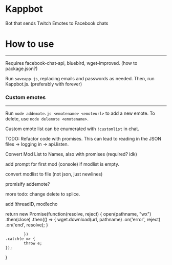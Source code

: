 # Kappbot
Bot that sends Twitch Emotes to Facebook chats

# How to use
-----
Requires facebook-chat-api, bluebird, wget-improved. (how to package.json?)

Run `saveapp.js`, replacing emails and passwords as needed. Then, run Kappbot.js. (preferably with forever)

### Custom emotes
-----
Run `node addemote.js <emotename> <emoteurl>` to add a new emote. To delete, use `node delemote <emotename>`.

Custom emote list can be enumerated with `!customlist` in chat.

TODO: Refactor code with promises. This can lead to reading in the JSON files -> logging in -> api.listen.

Convert Mod List to Names, also with promises (required? idk) 

add prompt for first mod (console) if modlist is empty.

convert modlist to file (not json, just newlines)

promisify addemote?

more todo: change delete to splice.

add !threadID, mod!echo

return new Promise(function(resolve, reject) {
        open(pathname, "wx")
            .then(close)
            .then(() => {
                    wget.download(url, pathname)
                        .on('error', reject)
                        .on('end', resolve);
                }

            })
    .catch(e => {
            throw e;
    });
}

